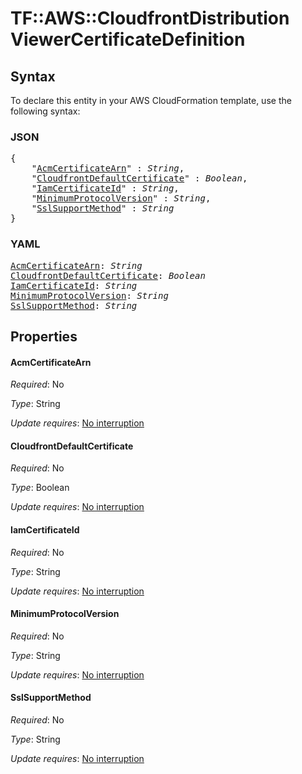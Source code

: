 # TF::AWS::CloudfrontDistribution ViewerCertificateDefinition

## Syntax

To declare this entity in your AWS CloudFormation template, use the following syntax:

### JSON

<pre>
{
    "<a href="#acmcertificatearn" title="AcmCertificateArn">AcmCertificateArn</a>" : <i>String</i>,
    "<a href="#cloudfrontdefaultcertificate" title="CloudfrontDefaultCertificate">CloudfrontDefaultCertificate</a>" : <i>Boolean</i>,
    "<a href="#iamcertificateid" title="IamCertificateId">IamCertificateId</a>" : <i>String</i>,
    "<a href="#minimumprotocolversion" title="MinimumProtocolVersion">MinimumProtocolVersion</a>" : <i>String</i>,
    "<a href="#sslsupportmethod" title="SslSupportMethod">SslSupportMethod</a>" : <i>String</i>
}
</pre>

### YAML

<pre>
<a href="#acmcertificatearn" title="AcmCertificateArn">AcmCertificateArn</a>: <i>String</i>
<a href="#cloudfrontdefaultcertificate" title="CloudfrontDefaultCertificate">CloudfrontDefaultCertificate</a>: <i>Boolean</i>
<a href="#iamcertificateid" title="IamCertificateId">IamCertificateId</a>: <i>String</i>
<a href="#minimumprotocolversion" title="MinimumProtocolVersion">MinimumProtocolVersion</a>: <i>String</i>
<a href="#sslsupportmethod" title="SslSupportMethod">SslSupportMethod</a>: <i>String</i>
</pre>

## Properties

#### AcmCertificateArn

_Required_: No

_Type_: String

_Update requires_: [No interruption](https://docs.aws.amazon.com/AWSCloudFormation/latest/UserGuide/using-cfn-updating-stacks-update-behaviors.html#update-no-interrupt)

#### CloudfrontDefaultCertificate

_Required_: No

_Type_: Boolean

_Update requires_: [No interruption](https://docs.aws.amazon.com/AWSCloudFormation/latest/UserGuide/using-cfn-updating-stacks-update-behaviors.html#update-no-interrupt)

#### IamCertificateId

_Required_: No

_Type_: String

_Update requires_: [No interruption](https://docs.aws.amazon.com/AWSCloudFormation/latest/UserGuide/using-cfn-updating-stacks-update-behaviors.html#update-no-interrupt)

#### MinimumProtocolVersion

_Required_: No

_Type_: String

_Update requires_: [No interruption](https://docs.aws.amazon.com/AWSCloudFormation/latest/UserGuide/using-cfn-updating-stacks-update-behaviors.html#update-no-interrupt)

#### SslSupportMethod

_Required_: No

_Type_: String

_Update requires_: [No interruption](https://docs.aws.amazon.com/AWSCloudFormation/latest/UserGuide/using-cfn-updating-stacks-update-behaviors.html#update-no-interrupt)

